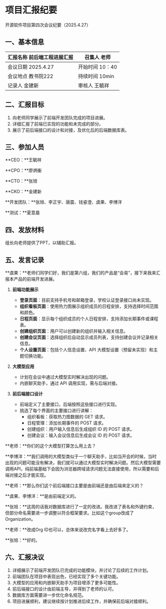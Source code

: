 # 项目汇报纪要

开源软件项目第四次会议纪要（2025.4.27）

## 一、基本信息

| 汇报名称    前后端工程进展汇报 | 召集人    老师     |
| ------------------------------ | ------------------ |
| 会议日期    2025.4.27          | 开始时间    10：40 |
| 会议地点    教书院222          | 持续时间    10min  |
| 记录人    金建新               | 审核人    王毓祥   |

## 二、汇报目标  
1. 向老师同学展示了前端开发团队完成的项目进展。
2. 详细汇报了前端已实现的功能和未完成的部分。
3. 展示了前后端接口的设计和对接，及优化后的后端数据库表。

## 三、参加人员  
**CEO：**王毓祥 

**CPO：**廖炳衡 

**CTO：**张旭 

**CKO：**金建新 

**开发团队：**张旭、李正宇、唐震、钱睿澄、虞果、李博洋 

**测试：**夏意晨

## 四、发放材料  
组长向老师提供了PPT，以辅助汇报。

## 五、发言记录  

**虞果：**老师们同学们好，我们是第六组，我们的产品是“会易”，接下来我来汇报本产品的前端开发进展。

1. **前端功能展示**
   - **登录页面**：目前支持手机号和邮箱登录，学校认证登录接口尚未实现。
   - **组织看板页面**：使用热力图展示组织成员的日程安排，支持选择时间范围和颜色。
   - **日程页面**：显示每个组织成员的个人日程安排，支持添加长期事件或课程表。
   - **创建组织页面**：用户可以创建新的组织并输入相关信息。
   - **创建会议页面**：选择组织后自动显示成员列表，支持创建会议并记录相关信息。
   - **个人设置页面**：包括个人信息设置、API 大模型设置（预留未实现）和主题切换功能。

2. **大模型应用**
   - 计划在会议中通过大模型实时解决出现的问题。
   - 内嵌聊天助手，通过 API 调用实现，需与后端对接。

3. **前后端接口设计**
   - 前端定义了主要接口，后端按照这些接口进行实现。
   - 挑选了每个界面的主要接口进行讲解：
     - 组织看板：获取热力图数据的 GET 请求。
     - 日程管理：添加长期事件的 POST 请求。
     - 创建组织：用户输入信息后生成组织 ID 的 POST 请求。
     - 创建会议：输入会议信息后生成会议 ID 的 POST 请求。

**老师：**你们的这个大模型打算怎么用上去？

**李博洋：**我们调用的大模型类似于一个聊天助手，比如当开会的时候，当时出现的问题可能没有解决，我们就可以通过大模型实时解决问题。然后大模型需要调用API，纯前端基础下会因为浏览器跨域请求问题无法直接使用，所以需要和后端对接之后才能实现。

**老师：**那么你们这个前后端接口主要是由前端还是由后端来定义的？

**虞果、李博洋：**是由前端定义的。

**张旭：**这周的话我对数据库进行了一定的改进。我改进了表名和外键约束，但部分命名需要进一步调整以符合框架要求。比如这个group改成了Organization。

**老师：**改成Org ID也可以，总体来说改完名字看上去好多了。

**张旭：**好的。

## 六、汇报决议  

1. 详细展示了前端开发团队已完成的功能模块，并讨论了后续的工作计划。
1. 前端团队在项目中表现出色，已经实现了多个关键功能。
1. 大模型的应用和内嵌聊天助手为项目增添了更多可能性。
1. 前后端接口的设计由前端主导，并得到了老师的认可。
1. 数据库方面需要进一步优化命名规范。
1. 项目进展顺利，建议继续按计划推进后续工作，并确保前后端对接顺利。
